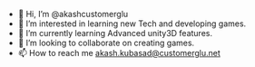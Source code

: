 - 👋 Hi, I’m @akashcustomerglu
- 👀 I’m interested in learning new Tech and developing games.
- 🌱 I’m currently learning Advanced unity3D features.
- 💞️ I’m looking to collaborate on creating games.
- 📫 How to reach me akash.kubasad@customerglu.net

<!---
akashcustomerglu/akashcustomerglu is a ✨ special ✨ repository because its `README.md` (this file) appears on your GitHub profile.
You can click the Preview link to take a look at your changes.
--->
